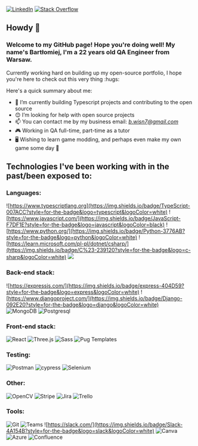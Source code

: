 <a href="https://www.linkedin.com/in/wisieneu/" target="_blank"><img alt="LinkedIn" src="https://img.shields.io/badge/LinkedIn-0077B5?style=for-the-badge&logo=linkedin&logoColor=white"></a>
<a href="https://stackoverflow.com/users/18636312/wisie"><img alt="Stack Overflow" src="https://img.shields.io/badge/Stack_Overflow-FE7A16?style=for-the-badge&logo=stack-overflow&logoColor=white"></img></a>

## Howdy :cowboy_hat_face:
### Welcome to my GitHub page! Hope you're doing well! My name's Bartłomiej, I'm a 22 years old <strong>QA Engineer</strong> from Warsaw.</p>
<p> Currently working hard on building up my open-source portfolio, I hope you're here to check out this very thing :hugs:</p>

Here's a quick summary about me:

- 💭 I’m currently building Typescript projects and contributing to the open source
- 😊 I’m looking for help with open source projects
- 📫 You can contact me by my business email: *b.wisn7@gmail.com*
- 🎮 Working in QA full-time, part-time as a tutor
- 🖥  Wishing to learn game modding, and perhaps even make my own game some day 🤗  

## Technologies I've been working with in the past/been exposed to:  

### Languages:  
![https://www.typescriptlang.org](https://img.shields.io/badge/TypeScript-007ACC?style=for-the-badge&logo=typescript&logoColor=white) ![https://www.javascript.com/](https://img.shields.io/badge/JavaScript-F7DF1E?style=for-the-badge&logo=javascript&logoColor=black) ![https://www.python.org/](https://img.shields.io/badge/Python-3776AB?style=for-the-badge&logo=python&logoColor=white) ![https://learn.microsoft.com/pl-pl/dotnet/csharp/](https://img.shields.io/badge/C%23-239120?style=for-the-badge&logo=c-sharp&logoColor=white) ![](https://img.shields.io/badge/C%2B%2B-00599C?style=for-the-badge&logo=c%2B%2B&logoColor=white)  

### Back-end stack:  
![https://expressjs.com/](https://img.shields.io/badge/express-404D59?style=for-the-badge&logo=express&logoColor=white) ![https://www.djangoproject.com/](https://img.shields.io/badge/Django-092E20?style=for-the-badge&logo=django&logoColor=white)  
![MongoDB](https://img.shields.io/badge/MongoDB-%234ea94b.svg?style=for-the-badge&logo=mongodb&logoColor=white) ![Postgresql](https://img.shields.io/badge/PostgreSQL-316192?style=for-the-badge&logo=postgresql&logoColor=white)

### Front-end stack:  
![React](https://img.shields.io/badge/React-20232A?style=for-the-badge&logo=react&logoColor=61DAFB)  ![Three.js](https://img.shields.io/badge/three.js-3776AB?style=for-the-badge&logo=three.js&logoColor=white) ![Sass](https://img.shields.io/badge/Sass-CC6699?style=for-the-badge&logo=sass&logoColor=white) ![Pug Templates](https://img.shields.io/badge/Pug-FFF?style=for-the-badge&logo=pug&logoColor=A86454)
  
### Testing: 
![Postman](https://img.shields.io/badge/Postman-FF6C37?style=for-the-badge&logo=postman&logoColor=white) ![cypress](https://img.shields.io/badge/-cypress-%23E5E5E5?style=for-the-badge&logo=cypress&logoColor=058a5e) ![Selenium](https://img.shields.io/badge/-selenium-%43B02A?style=for-the-badge&logo=selenium&logoColor=white)   

### Other:  
![OpenCV](https://img.shields.io/badge/Opencv-1F71D3?style=for-the-badge&logo=opencv&logoColor=white) ![Stripe](https://img.shields.io/badge/Stripe-626CD9?style=for-the-badge&logo=Stripe&logoColor=white) ![Jira](https://img.shields.io/badge/Jira-0052CC?style=for-the-badge&logo=Jira&logoColor=white) ![Trello](https://img.shields.io/badge/Trello-0052CC?style=for-the-badge&logo=trello&logoColor=white)

### Tools:    
![Git](https://img.shields.io/badge/git-%23F05033.svg?style=for-the-badge&logo=git&logoColor=white) 
![Teams](https://img.shields.io/badge/Teams-6264A7?style=for-the-badge&logo=microsoft-teams&logoColor=white) ![https://slack.com/](https://img.shields.io/badge/Slack-4A154B?style=for-the-badge&logo=slack&logoColor=white) ![Canva](https://img.shields.io/badge/Canva-%2300C4CC.svg?style=for-the-badge&logo=Canva&logoColor=white)  
![Azure](https://img.shields.io/badge/Azure-0089D6?style=for-the-badge&logo=microsoft-azure&logoColor=white) ![Confluence](https://img.shields.io/badge/confluence-%23172BF4.svg?style=for-the-badge&logo=confluence&logoColor=white)
